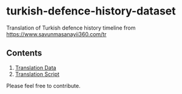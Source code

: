 # turkish-defence-history-dataset
Translation of Turkish defence history timeline from https://www.savunmasanayii360.com/tr

## Contents
1. <a href="https://github.com/sinanata/turkish-defence-history-dataset/blob/main/SSBHistoryTranslated.json">Translation Data</a>
2. <a href="https://github.com/sinanata/turkish-defence-history-dataset/blob/main/translation.py">Translation Script</a>

Please feel free to contribute.
